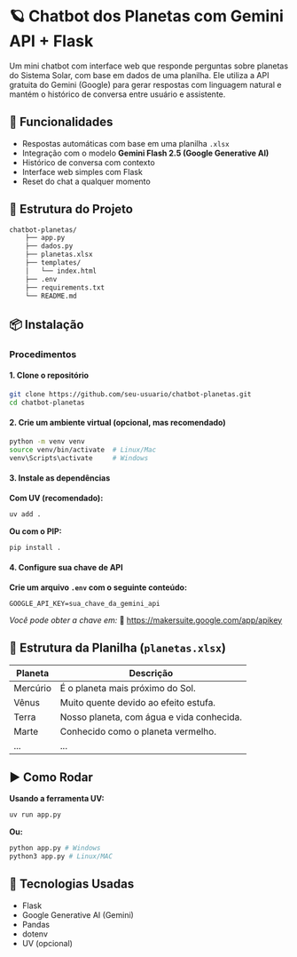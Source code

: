 # 🪐 Chatbot dos Planetas com Gemini API + Flask

Um mini chatbot com interface web que responde perguntas sobre planetas do Sistema Solar, com base em dados de uma planilha. Ele utiliza a API gratuita do Gemini (Google) para gerar respostas com linguagem natural e mantém o histórico de conversa entre usuário e assistente.

## 🚀 Funcionalidades

- Respostas automáticas com base em uma planilha `.xlsx`
- Integração com o modelo **Gemini Flash 2.5 (Google Generative AI)**
- Histórico de conversa com contexto
- Interface web simples com Flask
- Reset do chat a qualquer momento

## 📁 Estrutura do Projeto

```bash
chatbot-planetas/
    ├── app.py
    ├── dados.py
    ├── planetas.xlsx
    ├── templates/
    │   └── index.html
    ├── .env
    ├── requirements.txt
    └── README.md
```

## 📦 Instalação

### Procedimentos

#### 1. Clone o repositório

```bash
git clone https://github.com/seu-usuario/chatbot-planetas.git
cd chatbot-planetas
```

#### 2. Crie um ambiente virtual (opcional, mas recomendado)

```bash
python -m venv venv
source venv/bin/activate  # Linux/Mac
venv\Scripts\activate     # Windows
```

#### 3. Instale as dependências

**Com UV (recomendado):**

```bash
uv add .
```

**Ou com o PIP:**

```bash
pip install .
```

#### 4. Configure sua chave de API

**Crie um arquivo `.env` com o seguinte conteúdo:**

```env
GOOGLE_API_KEY=sua_chave_da_gemini_api
```

_Você pode obter a chave em:_
🔗 <https://makersuite.google.com/app/apikey>

## 📄 Estrutura da Planilha (`planetas.xlsx`)

| Planeta | Descrição
|---------|---------
| Mercúrio | É o planeta mais próximo do Sol.
| Vênus | Muito quente devido ao efeito estufa.
| Terra | Nosso planeta, com água e vida conhecida.
| Marte | Conhecido como o planeta vermelho.
| ... | ...

## ▶️ Como Rodar

**Usando a ferramenta UV:**

```bash
uv run app.py
```

**Ou:**

```bash
python app.py # Windows
python3 app.py # Linux/MAC
```

## 🧠 Tecnologias Usadas

- Flask
- Google Generative AI (Gemini)
- Pandas
- dotenv
- UV (opcional)
